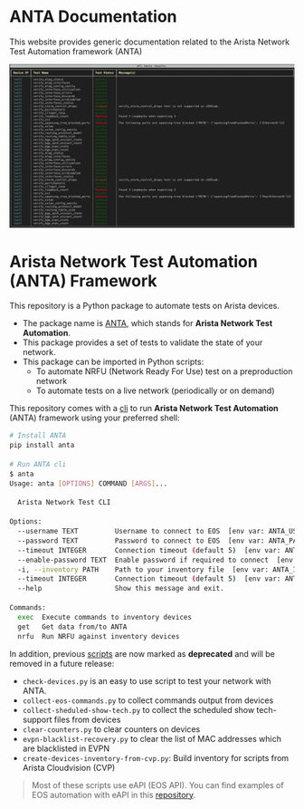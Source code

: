 # ANTA Documentation

This website provides generic documentation related to the Arista Network Test Automation framework (ANTA)

<img src="./imgs/anta-nrfu-table-output.png" class="img_center"></img>

# Arista Network Test Automation (ANTA) Framework

This repository is a Python package to automate tests on Arista devices.

- The package name is [ANTA](https://github.com/arista-netdevops-community/network-test-automation/blob/master/anta/), which stands for **Arista Network Test Automation**.
- This package provides a set of tests to validate the state of your network.
- This package can be imported in Python scripts:
  - To automate NRFU (Network Ready For Use) test on a preproduction network
  - To automate tests on a live network (periodically or on demand)

This repository comes with a [cli](https://github.com/arista-netdevops-community/network-test-automation/blob/master/anta/cli/) to run __Arista Network Test Automation__ (ANTA) framework using your preferred shell:

```bash
# Install ANTA
pip install anta

# Run ANTA cli
$ anta
Usage: anta [OPTIONS] COMMAND [ARGS]...

  Arista Network Test CLI

Options:
  --username TEXT         Username to connect to EOS  [env var: ANTA_USERNAME]
  --password TEXT         Password to connect to EOS  [env var: ANTA_PASSWORD]
  --timeout INTEGER       Connection timeout (default 5)  [env var: ANTA_TIMEOUT]
  --enable-password TEXT  Enable password if required to connect  [env var: ANTA_ENABLE_PASSWORD]
  -i, --inventory PATH    Path to your inventory file  [env var: ANTA_INVENTORY]
  --timeout INTEGER       Connection timeout (default 5)  [env var: ANTA_TIMEOUT]
  --help                  Show this message and exit.

Commands:
  exec  Execute commands to inventory devices
  get   Get data from/to ANTA
  nrfu  Run NRFU against inventory devices
```

In addition, previous [scripts](https://github.com/arista-netdevops-community/network-test-automation/blob/master/scripts/) are now marked as __deprecated__ and will be removed in a future release:

- `check-devices.py` is an easy to use script to test your network with ANTA.
- `collect-eos-commands.py` to collect commands output from devices
- `collect-sheduled-show-tech.py` to collect the scheduled show tech-support files from devices
- `clear-counters.py` to clear counters on devices
- `evpn-blacklist-recovery.py` to clear the list of MAC addresses which are blacklisted in EVPN
- `create-devices-inventory-from-cvp.py`: Build inventory for scripts from Arista Cloudvision (CVP)

> Most of these scripts use eAPI (EOS API). You can find examples of EOS automation with eAPI in this [repository](https://github.com/arista-netdevops-community/arista_eos_automation_with_eAPI).
